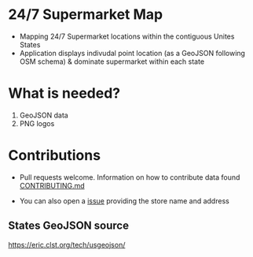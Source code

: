 # 24/7 Supermarket Map

- Mapping 24/7 Supermarket locations within the contiguous Unites States
- Application displays indivudal point location (as a GeoJSON following OSM schema) & dominate supermarket within each state

# What is needed?

1. GeoJSON data
2. PNG logos


# Contributions

- Pull requests welcome. Information on how to contribute data found [CONTRIBUTING.md](https://github.com/NMGIS/24-7-Store-Map.github.io/blob/51f6cccd9a5f16f6605cd8fc9642cf53a17f7719/CONTRIBUTING.md)

- You can also open a [issue](https://github.com/NMGIS/24-7-Supermarket-Map.github.io/issues) providing the store name and address

## States GeoJSON source
https://eric.clst.org/tech/usgeojson/
